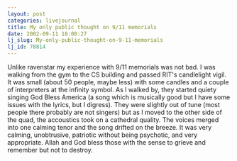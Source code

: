```yaml
---
layout: post
categories: livejournal
title: My only public thought on 9/11 memorials
date: 2002-09-11 18:00:27
lj_slug: My-only-public-thought-on-9-11-memorials
lj_id: 78814
---
```

Unlike ravenstar my experience with 9/11 memorials was not bad. I was walking from the gym to the CS building and passed RIT's candlelight vigil. It was small (about 50 people, maybe less) with some candles and a couple of interpreters at the infinity symbol. As I walked by, they started quiety singing God Bless America (a song which is musically good but I have some issues with the lyrics, but I digress). They were slightly out of tune (most people there probably are not singers) but as I moved to the other side of the quad, the accoustics took on a cathedral quality. The voices merged into one calming tenor and the song drifted on the breeze. It was very calming, unobtrusive, patriotic without being psychotic, and very appropriate. Allah and God bless those with the sense to grieve and remember but not to destroy.
